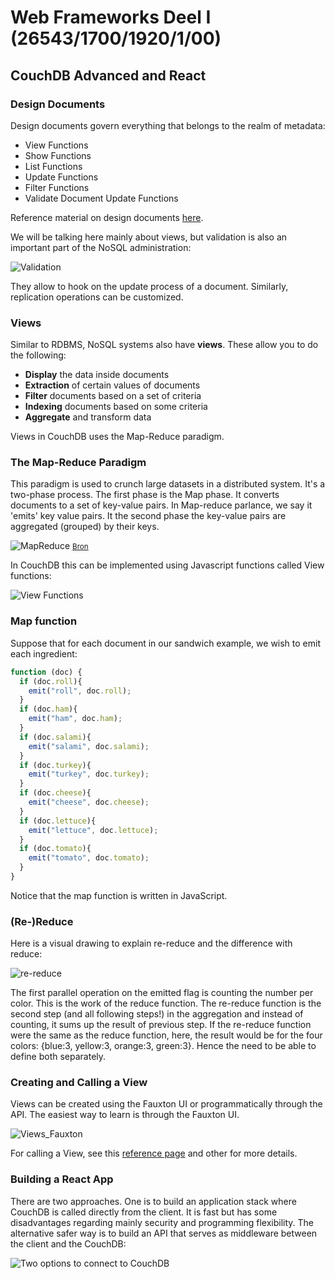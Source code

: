 # Web Frameworks Deel I (26543/1700/1920/1/00)

## CouchDB Advanced and React

### Design Documents

Design documents govern everything that belongs to the realm of metadata:

- View Functions
- Show Functions
- List Functions
- Update Functions
- Filter Functions
- Validate Document Update Functions

Reference material on design documents [here](https://docs.couchdb.org/en/stable/ddocs/index.html).

We will be talking here mainly about views, but validation is also an important part of the NoSQL administration:

![Validation](Media/Validation_Functions.png)

They allow to hook on the update process of a document. Similarly, replication operations can be customized.

### Views

Similar to RDBMS, NoSQL systems also have **views**. These allow you to do the following:

- **Display** the data inside documents
- **Extraction** of certain values of documents
- **Filter** documents based on a set of criteria
- **Indexing** documents based on some criteria
- **Aggregate** and transform data

Views in CouchDB uses the Map-Reduce paradigm.

### The Map-Reduce Paradigm

This paradigm is used to crunch large datasets in a distributed system. It's a two-phase process. The first phase is the Map phase. It converts documents to a set of key-value pairs. In Map-reduce parlance, we say it 'emits' key value pairs. It the second phase the key-value pairs are aggregated (grouped) by their keys.

![MapReduce](Media/MapReduce.png)
<small>[Bron](https://www.youtube.com/watch?v=lgWy7BwIKKQ)</small>

In CouchDB this can be implemented using Javascript functions called View functions:

![View Functions](Media/View_Functions.png)

### Map function

Suppose that for each document in our sandwich example, we wish to emit each ingredient:

```js
function (doc) {
  if (doc.roll){
    emit("roll", doc.roll);
  }
  if (doc.ham){
    emit("ham", doc.ham);
  }
  if (doc.salami){
    emit("salami", doc.salami);
  }
  if (doc.turkey){
    emit("turkey", doc.turkey);
  }
  if (doc.cheese){
    emit("cheese", doc.cheese);
  }
  if (doc.lettuce){
    emit("lettuce", doc.lettuce);
  }
  if (doc.tomato){
    emit("tomato", doc.tomato);
  }
}
```

Notice that the map function is written in JavaScript.

### (Re-)Reduce

Here is a visual drawing to explain re-reduce and the difference with reduce:

![re-reduce](Media/Rereduce.png)

The first parallel operation on the emitted flag is counting the number per color. This is the work of the reduce function. The re-reduce function is the second step (and all following steps!) in the aggregation and instead of counting, it sums up the result of previous step. If the re-reduce function were the same as the reduce function, here, the result would be for the four colors: {blue:3, yellow:3, orange:3, green:3}. Hence the need to be able to define both separately.

### Creating and Calling a View

Views can be created using the Fauxton UI or programmatically through the API. The easiest way to learn is through the Fauxton UI.

![Views_Fauxton](Media/Views_Fauxton.png)

For calling a View, see this [reference page](https://docs.couchdb.org/en/stable/api/ddoc/views.html#querying-views-and-indexes) and other for more details.

### Building a React App

There are two approaches. One is to build an application stack where CouchDB is called directly from the client. It is fast but has some disadvantages regarding mainly security and programming flexibility. The alternative safer way is to build an API that serves as middleware between the client and the CouchDB:

![Two options to connect to CouchDB](Media/CouchConnectOptions.png)



